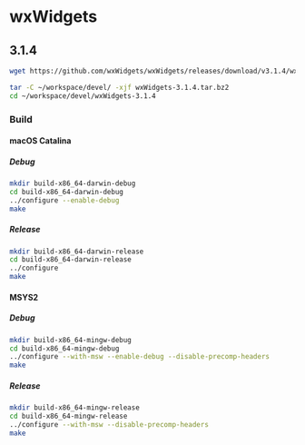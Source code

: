 # wxWidgets

## 3.1.4

```bash
wget https://github.com/wxWidgets/wxWidgets/releases/download/v3.1.4/wxWidgets-3.1.4.tar.bz2
```

```bash
tar -C ~/workspace/devel/ -xjf wxWidgets-3.1.4.tar.bz2
cd ~/workspace/devel/wxWidgets-3.1.4
```

### Build

#### macOS Catalina

##### Debug

```bash
mkdir build-x86_64-darwin-debug
cd build-x86_64-darwin-debug
../configure --enable-debug
make
```

##### Release

```bash
mkdir build-x86_64-darwin-release
cd build-x86_64-darwin-release
../configure
make
```

#### MSYS2

##### Debug

```bash
mkdir build-x86_64-mingw-debug
cd build-x86_64-mingw-debug
../configure --with-msw --enable-debug --disable-precomp-headers
make
```

##### Release

```bash
mkdir build-x86_64-mingw-release
cd build-x86_64-mingw-release
../configure --with-msw --disable-precomp-headers
make
```
